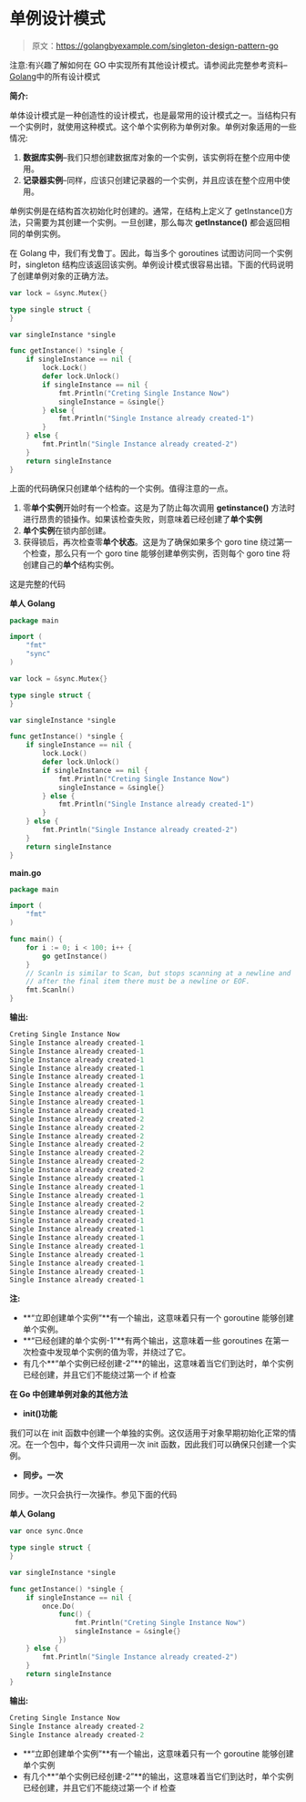 # 单例设计模式

> 原文：<https://golangbyexample.com/singleton-design-pattern-go>

注意:有兴趣了解如何在 GO 中实现所有其他设计模式。请参阅此完整参考资料–[Golang](https://golangbyexample.com/all-design-patterns-golang/)中的所有设计模式

**简介:**

单体设计模式是一种创造性的设计模式，也是最常用的设计模式之一。当结构只有一个实例时，就使用这种模式。这个单个实例称为单例对象。单例对象适用的一些情况:

1.  **数据库实例**–我们只想创建数据库对象的一个实例，该实例将在整个应用中使用。
2.  **记录器实例**–同样，应该只创建记录器的一个实例，并且应该在整个应用中使用。

单例实例是在结构首次初始化时创建的。通常，在结构上定义了 getInstance()方法，只需要为其创建一个实例。一旦创建，那么每次 **getInstance()** 都会返回相同的单例实例。

在 Golang 中，我们有戈鲁丁。因此，每当多个 goroutines 试图访问同一个实例时，singleton 结构应该返回该实例。单例设计模式很容易出错。下面的代码说明了创建单例对象的正确方法。

```go
var lock = &sync.Mutex{}

type single struct {
}

var singleInstance *single

func getInstance() *single {
    if singleInstance == nil {
        lock.Lock()
        defer lock.Unlock()
        if singleInstance == nil {
            fmt.Println("Creting Single Instance Now")
            singleInstance = &single{}
        } else {
            fmt.Println("Single Instance already created-1")
        }
    } else {
        fmt.Println("Single Instance already created-2")
    }
    return singleInstance
}
```

上面的代码确保只创建单个结构的一个实例。值得注意的一点。

1.  零**单个实例**开始时有一个检查。这是为了防止每次调用 **getinstance()** 方法时进行昂贵的锁操作。如果该检查失败，则意味着已经创建了**单个实例**
2.  **单个实例**在锁内部创建。
3.  获得锁后，再次检查零**单个状态**。这是为了确保如果多个 goro tine 绕过第一个检查，那么只有一个 goro tine 能够创建单例实例，否则每个 goro tine 将创建自己的**单个**结构实例。

这是完整的代码

**单人 Golang**

```go
package main

import (
    "fmt"
    "sync"
)

var lock = &sync.Mutex{}

type single struct {
}

var singleInstance *single

func getInstance() *single {
    if singleInstance == nil {
        lock.Lock()
        defer lock.Unlock()
        if singleInstance == nil {
            fmt.Println("Creting Single Instance Now")
            singleInstance = &single{}
        } else {
            fmt.Println("Single Instance already created-1")
        }
    } else {
        fmt.Println("Single Instance already created-2")
    }
    return singleInstance
}
```

**main.go**

```go
package main

import (
    "fmt"
)

func main() {
    for i := 0; i < 100; i++ {
        go getInstance()
    }
    // Scanln is similar to Scan, but stops scanning at a newline and
    // after the final item there must be a newline or EOF.
    fmt.Scanln()
}
```

**输出:**

```go
Creting Single Instance Now
Single Instance already created-1
Single Instance already created-1
Single Instance already created-1
Single Instance already created-1
Single Instance already created-1
Single Instance already created-1
Single Instance already created-1
Single Instance already created-1
Single Instance already created-1
Single Instance already created-2
Single Instance already created-2
Single Instance already created-2
Single Instance already created-2
Single Instance already created-2
Single Instance already created-2
Single Instance already created-2
Single Instance already created-1
Single Instance already created-1
Single Instance already created-1
Single Instance already created-2
Single Instance already created-1
Single Instance already created-1
Single Instance already created-1
Single Instance already created-1
Single Instance already created-1
Single Instance already created-1
Single Instance already created-1
Single Instance already created-1
Single Instance already created-1
```

**注:**

*   **“立即创建单个实例”**有一个输出，这意味着只有一个 goroutine 能够创建单个实例。
*   **“已经创建的单个实例-1”**有两个输出，这意味着一些 goroutines 在第一次检查中发现单个实例的值为零，并绕过了它。
*   有几个**“单个实例已经创建-2”**的输出，这意味着当它们到达时，单个实例已经创建，并且它们不能绕过第一个 if 检查

**在 Go 中创建单例对象的其他方法**

*   **init()功能**

我们可以在 init 函数中创建一个单独的实例。这仅适用于对象早期初始化正常的情况。在一个包中，每个文件只调用一次 init 函数，因此我们可以确保只创建一个实例。

*   **同步。一次**

同步。一次只会执行一次操作。参见下面的代码

**单人 Golang**

```go
var once sync.Once

type single struct {
}

var singleInstance *single

func getInstance() *single {
    if singleInstance == nil {
        once.Do(
            func() {
                fmt.Println("Creting Single Instance Now")
                singleInstance = &single{}
            })
    } else {
        fmt.Println("Single Instance already created-2")
    }
    return singleInstance
}
```

**输出:**

```go
Creting Single Instance Now
Single Instance already created-2
Single Instance already created-2
```

*   **“立即创建单个实例”**有一个输出，这意味着只有一个 goroutine 能够创建单个实例
*   有几个**“单个实例已经创建-2”**的输出，这意味着当它们到达时，单个实例已经创建，并且它们不能绕过第一个 if 检查